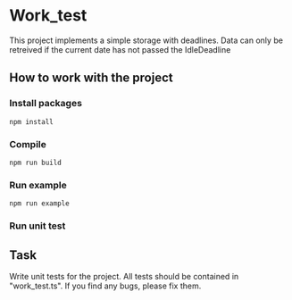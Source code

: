 # Work_test

This project implements a simple storage with deadlines.
Data can only be retreived if the current date has not passed the IdleDeadline

## How to work with the project

### Install packages

```
npm install
```

### Compile

```
npm run build
```

### Run example

```
npm run example
```

### Run unit test

## Task
Write unit tests for the project. All tests should be contained in "work_test.ts".
If you find any bugs, please fix them.
